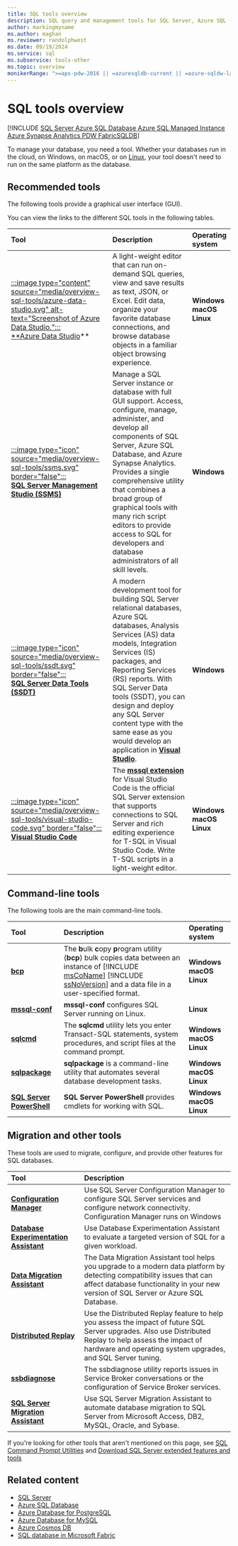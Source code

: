 ```yaml
---
title: SQL tools overview
description: SQL query and management tools for SQL Server, Azure SQL (Azure SQL database, Azure SQL managed instance, SQL virtual machines), and Azure Synapse Analytics.
author: markingmyname
ms.author: maghan
ms.reviewer: randolphwest
ms.date: 09/19/2024
ms.service: sql
ms.subservice: tools-other
ms.topic: overview
monikerRange: ">=aps-pdw-2016 || =azuresqldb-current || =azure-sqldw-latest || >=sql-server-2016 || >=sql-server-linux-2017 || =fabric"
---
```


# SQL tools overview

[!INCLUDE [SQL Server Azure SQL Database Azure SQL Managed Instance Azure Synapse Analytics PDW FabricSQLDB](../includes/applies-to-version/sql-asdb-asdbmi-asa-pdw-fabricsqldb.md)]

To manage your database, you need a tool. Whether your databases run in the cloud, on Windows, on macOS, or on [Linux](../linux/sql-server-linux-overview.md), your tool doesn't need to run on the same platform as the database.

## Recommended tools

The following tools provide a graphical user interface (GUI).

You can view the links to the different SQL tools in the following tables.

| Tool | Description | Operating system |
| :-- | :-- | :-- |
| [:::image type="content" source="media/overview-sql-tools/azure-data-studio.svg" alt-text="Screenshot of Azure Data Studio.":::<br />**Azure Data Studio](/azure-data-studio/download-azure-data-studio)** | A light-weight editor that can run on-demand SQL queries, view and save results as text, JSON, or Excel. Edit data, organize your favorite database connections, and browse database objects in a familiar object browsing experience. | **Windows**<br />**macOS**<br />**Linux** |
| [:::image type="icon" source="media/overview-sql-tools/ssms.svg" border="false":::<br />**SQL Server Management Studio (SSMS)**](../ssms/download-sql-server-management-studio-ssms.md) | Manage a SQL Server instance or database with full GUI support. Access, configure, manage, administer, and develop all components of SQL Server, Azure SQL Database, and Azure Synapse Analytics. Provides a single comprehensive utility that combines a broad group of graphical tools with many rich script editors to provide access to SQL for developers and database administrators of all skill levels. | **Windows** |
| [:::image type="icon" source="media/overview-sql-tools/ssdt.svg" border="false":::<br />**SQL Server Data Tools (SSDT)**](../ssdt/download-sql-server-data-tools-ssdt.md) | A modern development tool for building SQL Server relational databases, Azure SQL databases, Analysis Services (AS) data models, Integration Services (IS) packages, and Reporting Services (RS) reports. With SQL Server Data tools (SSDT), you can design and deploy any SQL Server content type with the same ease as you would develop an application in **[Visual Studio](https://visualstudio.microsoft.com/downloads/)**. | **Windows** |
| [:::image type="icon" source="media/overview-sql-tools/visual-studio-code.svg" border="false":::<br />**Visual Studio Code**](https://code.visualstudio.com/) | The **[mssql extension](https://marketplace.visualstudio.com/items?itemName=ms-mssql.mssql)** for Visual Studio Code is the official SQL Server extension that supports connections to SQL Server and rich editing experience for T-SQL in Visual Studio Code. Write T-SQL scripts in a light-weight editor. | **Windows**<br />**macOS**<br />**Linux** |

## Command-line tools

The following tools are the main command-line tools.

| Tool | Description | Operating system |
| :-- | :-- | :-- |
| [**bcp**](bcp-utility.md) | The **b**ulk **c**opy **p**rogram utility (**bcp**) bulk copies data between an instance of [!INCLUDE [msCoName](../includes/msconame-md.md)] [!INCLUDE [ssNoVersion](../includes/ssnoversion-md.md)] and a data file in a user-specified format. | **Windows<br />macOS<br />Linux** |
| [**mssql-conf**](../linux/sql-server-linux-configure-mssql-conf.md) | **mssql-conf** configures SQL Server running on Linux. | **Linux** |
| [**sqlcmd**](sqlcmd/sqlcmd-utility.md) | The **sqlcmd** utility lets you enter Transact-SQL statements, system procedures, and script files at the command prompt. | **Windows<br />macOS<br />Linux** |
| [**sqlpackage**](sqlpackage/sqlpackage.md) | **sqlpackage** is a command-line utility that automates several database development tasks. | **Windows<br />macOS<br />Linux** |
| [**SQL Server PowerShell**](/powershell/sql-server/sql-server-powershell) | **SQL Server PowerShell** provides cmdlets for working with SQL. | **Windows<br />macOS<br />Linux** |

## Migration and other tools

These tools are used to migrate, configure, and provide other features for SQL databases.

| Tool | Description |
| :-- | :-- |
| **[Configuration Manager](../tools/configuration-manager/sql-server-configuration-manager-help.md)** | Use SQL Server Configuration Manager to configure SQL Server services and configure network connectivity. Configuration Manager runs on Windows |
| **[Database Experimentation Assistant](../dea/database-experimentation-assistant-overview.md)** | Use Database Experimentation Assistant to evaluate a targeted version of SQL for a given workload. |
| **[Data Migration Assistant](../dma/dma-overview.md)** | The Data Migration Assistant tool helps you upgrade to a modern data platform by detecting compatibility issues that can affect database functionality in your new version of SQL Server or Azure SQL Database. |
| **[Distributed Replay](distributed-replay/install-distributed-replay.md)** | Use the Distributed Replay feature to help you assess the impact of future SQL Server upgrades. Also use Distributed Replay to help assess the impact of hardware and operating system upgrades, and SQL Server tuning. |
| **[ssbdiagnose](../tools/ssbdiagnose/ssbdiagnose-utility-service-broker.md)** | The ssbdiagnose utility reports issues in Service Broker conversations or the configuration of Service Broker services. |
| **[SQL Server Migration Assistant](../ssma/sql-server-migration-assistant.md)** | Use SQL Server Migration Assistant to automate database migration to SQL Server from Microsoft Access, DB2, MySQL, Oracle, and Sybase. |

If you're looking for other tools that aren't mentioned on this page, see [SQL Command Prompt Utilities](command-prompt-utility-reference-database-engine.md) and [Download SQL Server extended features and tools](download-sql-feature-packs.md)

## Related content

- [SQL Server](/sql/sql-server/)
- [Azure SQL Database](/azure/azure-sql/database/)
- [Azure Database for PostgreSQL](/azure/postgresql/)
- [Azure Database for MySQL](/azure/mysql/)
- [Azure Cosmos DB](/azure/cosmos-db/introduction)
- [SQL database in Microsoft Fabric](/fabric/database/sql/overview)
  